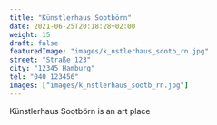 ```yaml
---
title: "Künstlerhaus Sootbörn"
date: 2021-06-25T20:18:28+02:00
weight: 15
draft: false
featuredImage: "images/k_nstlerhaus_sootb_rn.jpg"
street: "Straße 123"
city: "12345 Hamburg"
tel: "040 123456"
images: ["images/k_nstlerhaus_sootb_rn.jpg"]
---
```


Künstlerhaus Sootbörn is an art place
